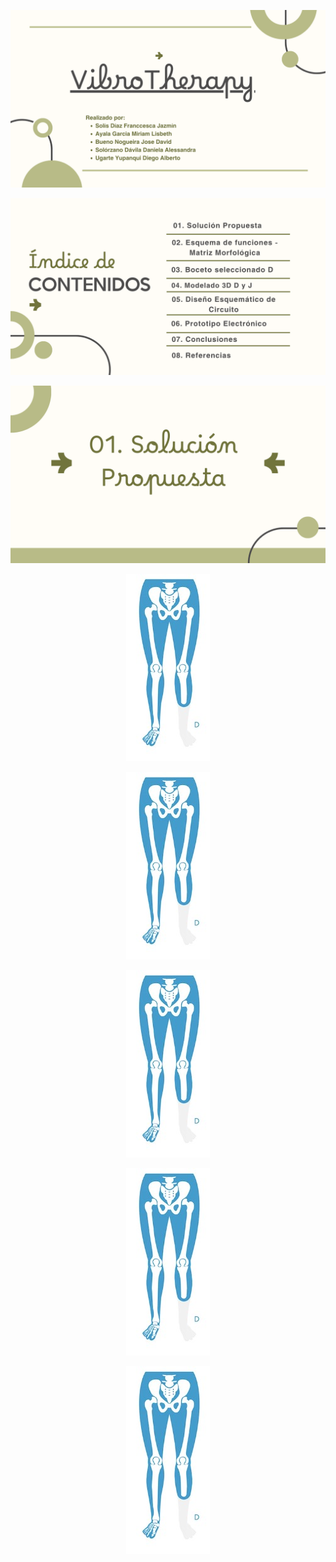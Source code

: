  <p align="center">
  <img src="https://github.com/Arbandu/Fundbio/blob/f7bf55b393951f2d37457765e588534dc65d0cd9/Imagenes/Presentacion.png" alt="Presentacion">
</p>  

 <p align="center">
  <img src="https://github.com/Arbandu/Fundbio/blob/6e705b815f25bb65ea64967ac561c4d4587e4df8/Imagenes/Indice.png" alt="Indice">
</p>  

 <p align="center">
  <img src="https://github.com/Arbandu/Fundbio/blob/41d602e06e5343dab5e5f782104a007a90030e1e/Imagenes/1%20Solucion%20propuesta.png" alt="Solucion propuesta">
</p>  

 <p align="center">
  <img src="https://github.com/Arbandu/Fundbio/blob/84389d893b2ed38f9879a60cc5cd5103a8aa499a/Imagenes/Amputacion%20transtibial.jpg" alt="Amputacion transtibial">
</p>  

 <p align="center">
  <img src="https://github.com/Arbandu/Fundbio/blob/84389d893b2ed38f9879a60cc5cd5103a8aa499a/Imagenes/Amputacion%20transtibial.jpg" alt="Amputacion transtibial">
</p>  

 <p align="center">
  <img src="https://github.com/Arbandu/Fundbio/blob/84389d893b2ed38f9879a60cc5cd5103a8aa499a/Imagenes/Amputacion%20transtibial.jpg" alt="Amputacion transtibial">
</p>  

 <p align="center">
  <img src="https://github.com/Arbandu/Fundbio/blob/84389d893b2ed38f9879a60cc5cd5103a8aa499a/Imagenes/Amputacion%20transtibial.jpg" alt="Amputacion transtibial">
</p>  

 <p align="center">
  <img src="https://github.com/Arbandu/Fundbio/blob/84389d893b2ed38f9879a60cc5cd5103a8aa499a/Imagenes/Amputacion%20transtibial.jpg" alt="Amputacion transtibial">
</p>  
